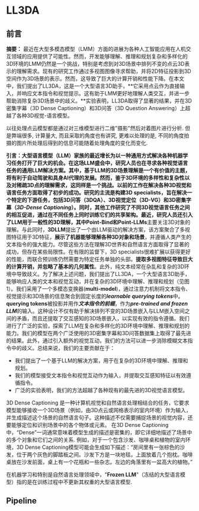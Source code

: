 # LL3DA

## 前言 

**摘要：** 最近在大型多模态模型（LMM）方面的进展为各种人工智能应用在人机交互领域的应用提供了可能性。然而，开发能够理解、推理和规划复杂和多样化的3D环境的LMM仍然是一个挑战，特别是考虑到对3D场景中排列不变的点云3D表示的理解需求。现有的研究工作通过多视图图像寻求帮助，并将2D特征投影到3D空间作为3D场景的表示。然而，这导致了巨大的计算开销和性能下降。在本文中，我们提出了LL3DA，这是一个大型语言3D助手，**它采用点云作为直接输入，并响应文本指令和视觉提示。这有助于LMM更好地理解人类交互，并进一步帮助消除复杂3D场景中的歧义。**实验表明，LL3DA取得了显著的结果，并在3D密集字幕（3D Dense Captioning）和3D问答（3D Question Answering）上超越了各种3D视觉-语言模型。

以往处理点云模型都是通过对三维模型进行二维"摄影"然后对着图片进行分析. 但是弊端很多, 计算量大, 而且采取的角度也有讲究, 更难以处理的是, 不同的角度拍摄的图片所处理后得到的信息可能随着处理角度的变化而变化. 

**引言：**大型语言模型（LLM）家族的最近增长为以一种通用方式解决各种机器学习任务打开了巨大的机会。在这场LLM盛会中，研究人员也在寻求各种视觉语言任务的通用LLM解决方案。其中，基于LLM的3D场景理解是一个有价值的主题，将有利于自动驾驶和具身AI代理的发展。然而，鉴于3D环境的多样性和复杂性以及对稀疏3D点的理解需求，这同样是一个挑战。以前的工作在解决各种3D视觉和语言任务方面取得了初步的成功。研究的主流是构建3D specialists，旨在解决一个特定的下游任务，包括3D问答（3DQA）、3D视觉定位（3D-VG）和3D密集字幕（***3D-Dense Captioning***）。同时，其他工作研究了不同3D视觉语言任务之间的相互促进，通过在不同任务上同时训练它们的共享架构。最近，研究人员还引入了LLM用于一般性的3D理解，其中**Point-Bind和Point-LLMs**主要关注3D对象的理解。与此同时，**3DLLM**提出了一个由LLM驱动的解决方案，该方案聚合了多视图特征用于3D特征，**展示了机器能够理解各种3D对象和场景**，并遵循人类产生的文本指令的强大能力。尽管这些方法在理解3D世界和自然语言方面取得了显著的成功，但存在某些局限性。在有限的监督下，3D specialists很难扩展以获得更好的性能，而联合预训练仍然需要为特定任务单独的头部。**提取多视图特征导致巨大的计算开销，并忽略了基本的几何属性**。此外，纯文本经常在杂乱和复杂的3D环境中导致歧义。为了解决上述问题，我们提出了LL3DA，一个大型语言3D助手，能够响应人类的文本和视觉互动，并在复杂的3D环境中理解、推理和规划（见图1）。我们采用了一个多模态变换器(**multi-model**)，通过注意力机制将文本指令、视觉提示和3D场景的信息聚合到固定长度的***learnable querying tokens***中。**querying tokens**被投影并用作***文本指令的前缀***，作为***pre-trained and frozen LLM***的输入。这种设计不仅有助于解决排列不变的3D场景嵌入与LLM嵌入空间之间的矛盾，而且还提取了交互感知的3D场景嵌入，以实现有效的指令遵循。我们进行了广泛的实验，探索了LLM在复杂和多样化的3D环境中理解、推理和规划的能力。我们的模型在两个广泛使用的3D密集字幕和3D问答数据集上取得了最先进的结果。此外，通过引入额外的视觉互动，我们的方法可以进一步消除模糊文本指令中的歧义。总结来说，我们的主要贡献在于：

- 我们提出了一个基于LLM的解决方案，用于在复杂的3D环境中理解、推理和规划。
- 我们的模型接受文本指令和视觉互动作为输入，并提取交互感知特征以有效遵循指令。
- 广泛的实验表明，我们的方法超越了各种现有的最先进的3D视觉语言模型。

3D Dense Captioning 是一种计算机视觉和自然语言处理相结合的任务，它要求模型能够接收一个3D场景（例如，由3D点云或网格表示的室内环境）作为输入，并生成描述这个场景的自然语言句子。这种描述不仅需要捕捉场景的视觉内容，还要能够定位和识别场景中的各个物体或元素。 在3D Dense Captioning中，“Dense”一词通常意味着模型生成的描述是密集的，即它详细地描述了场景中的多个对象和它们之间的关系. 例如，对于一个包含沙发、咖啡桌和植物的室内环境，3D Dense Captioning模型可能会生成如下描述：“房间里有一张棕色的沙发，位于两个灰色的脚踏板之间。沙发下方是一块地毯，上面放着几个抱枕。咖啡桌放在沙发前面，桌上有一个花瓶和一些杂志。左边的角落里有一盆高大的植物。”

在机器学习和特别是自然语言处理领域中，"**Frozen LLM**"（冻结的大型语言模型）指的是在训练过程中不更新其权重的大型语言模型. 

## Pipeline 

